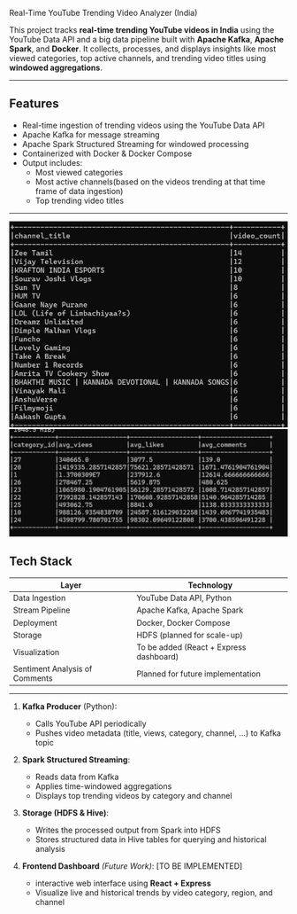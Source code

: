 Real-Time YouTube Trending Video Analyzer (India)

This project tracks **real-time trending YouTube videos in India** using the YouTube Data API and a big data pipeline built with **Apache Kafka**, **Apache Spark**, and **Docker**. It collects, processes, and displays insights like most viewed categories, top active channels, and trending video titles using **windowed aggregations**.

---

## Features

- Real-time ingestion of trending videos using the YouTube Data API
- Apache Kafka for message streaming
- Apache Spark Structured Streaming for windowed processing
- Containerized with Docker & Docker Compose
- Output includes:
  - Most viewed categories
  - Most active channels(based on the videos trending at that time frame of data ingestion)
  - Top trending video titles

---
![EG1](images/11.png)
![EG2](images/22.png)


##  Tech Stack

| Layer                           | Technology                               |
|--------------------------------|------------------------------------------|
| Data Ingestion                 | YouTube Data API, Python                 |
| Stream Pipeline                | Apache Kafka, Apache Spark               |
| Deployment                     | Docker, Docker Compose                   |
| Storage                        | HDFS (planned for scale-up)              |
| Visualization                  | To be added (React + Express dashboard)  |
| Sentiment Analysis of Comments | Planned for future implementation        |


---

1. **Kafka Producer** (Python):
   - Calls YouTube API periodically 
   - Pushes video metadata (title, views, category, channel, ...) to Kafka topic

2. **Spark Structured Streaming**:
   - Reads data from Kafka
   - Applies time-windowed aggregations
   - Displays top trending videos by category and channel

3. **Storage (HDFS & Hive)**:
   - Writes the processed output from Spark into HDFS
   - Stores structured data in Hive tables for querying and historical analysis
  
4. **Frontend Dashboard** *(Future Work)*: [TO BE IMPLEMENTED]
   - interactive web interface using **React + Express**
   - Visualize live and historical trends by video category, region, and channel


     
